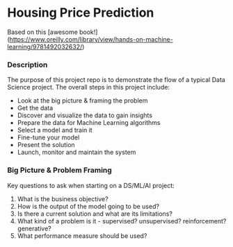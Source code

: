 # Housing Price Prediction
Based on this [awesome book!] (https://www.oreilly.com/library/view/hands-on-machine-learning/9781492032632/)

### Description
The purpose of this project repo is to demonstrate the flow of a typical Data Science project. The overall steps in this project include:

- Look at the big picture & framing the problem
- Get the data
- Discover and visualize the data to gain insights
- Prepare the data for Machine Learning algorithms
- Select a model and train it
- Fine-tune your model
- Present the solution
- Launch, monitor and maintain the system

### Big Picture & Problem Framing
Key questions to ask when starting on a DS/ML/AI project:

1. What is the business objective?
2. How is the output of the model going to be used?
3. Is there a current solution and what are its limitations?
4. What kind of a problem is it - supervised? unsupervised? reinforcement? generative?
5. What performance measure should be used?







